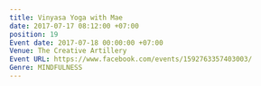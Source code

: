 ```yaml
---
title: Vinyasa Yoga with Mae
date: 2017-07-17 08:12:00 +07:00
position: 19
Event date: 2017-07-18 00:00:00 +07:00
Venue: The Creative Artillery
Event URL: https://www.facebook.com/events/1592763357403003/
Genre: MINDFULNESS
---
```


